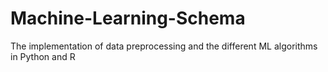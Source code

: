 # Machine-Learning-Schema
The implementation of data preprocessing and the different ML algorithms in Python and R
